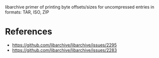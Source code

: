 libarchive primer of printing byte offsets/sizes for uncompressed entries in formats: TAR, ISO, ZIP

# References
- https://github.com/libarchive/libarchive/issues/2295
- https://github.com/libarchive/libarchive/issues/2283
